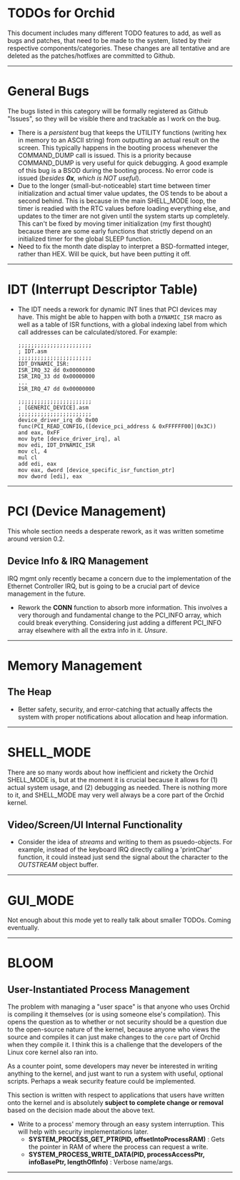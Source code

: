 # TODOs for Orchid
This document includes many different TODO features to add, as well as bugs and patches, that need to be made to the system, listed by their respective components/categories. These changes are all tentative and are deleted as the patches/hotfixes are committed to Github.

---

# General Bugs
The bugs listed in this category will be formally registered as Github "Issues", so they will be visible there and trackable as I work on the bug.
- There is a _persistent_ bug that keeps the UTILITY functions (writing hex in memory to an ASCII string) from outputting an actual result on the screen. This typically happens in the booting process whenever the COMMAND_DUMP call is issued. This is a priority because COMMAND_DUMP is very useful for quick debugging. A good example of this bug is a BSOD during the booting process. No error code is issued (_besides **0x**, which is NOT useful_).
- Due to the longer (small-but-noticeable) start time between timer initialization and actual timer value updates, the OS tends to be about a second behind. This is because in the main SHELL_MODE loop, the timer is readied with the RTC values before loading everything else, and updates to the timer are not given until the system starts up completely. This can't be fixed by moving timer initialization (my first thought) because there are some early functions that strictly depend on an initialized timer for the global SLEEP function.
- Need to fix the month date display to interpret a BSD-formatted integer, rather than HEX. Will be quick, but have been putting it off.

---

# IDT (Interrupt Descriptor Table)
- The IDT needs a rework for dynamic INT lines that PCI devices may have. This might be able to happen with both a `DYNAMIC_ISR` macro as well as a table of ISR functions, with a global indexing label from which call addresses can be calculated/stored. For example:
    ```
    ;;;;;;;;;;;;;;;;;;;;;;;
    ; IDT.asm
    ;;;;;;;;;;;;;;;;;;;;;;;
    IDT_DYNAMIC_ISR:
    ISR_IRQ_32 dd 0x00000000
    ISR_IRQ_33 dd 0x00000000
    ...
    ISR_IRQ_47 dd 0x00000000

    ;;;;;;;;;;;;;;;;;;;;;;;
    ; [GENERIC_DEVICE].asm
    ;;;;;;;;;;;;;;;;;;;;;;;
    device_driver_irq db 0x00
    func(PCI_READ_CONFIG,([device_pci_address & 0xFFFFFF00]|0x3C))
    and eax, 0xFF
    mov byte [device_driver_irq], al
    mov edi, IDT_DYNAMIC_ISR
    mov cl, 4
    mul cl
    add edi, eax
    mov eax, dword [device_specific_isr_function_ptr]
    mov dword [edi], eax
    ```

---

# PCI (Device Management)
This whole section needs a desperate rework, as it was written sometime around version 0.2.

## Device Info & IRQ Management
IRQ mgmt only recently became a concern due to the implementation of the Ethernet Controller IRQ, but is going to be a crucial part of device management in the future.
- Rework the **CONN** function to absorb more information. This involves a very thorough and fundamental change to the PCI_INFO array, which could break everything. Considering just adding a different PCI_INFO array elsewhere with all the extra info in it. _Unsure_.

---

# Memory Management

## The Heap
- Better safety, security, and error-catching that actually affects the system with proper notifications about allocation and heap information.

---

# SHELL_MODE
There are so many words about how inefficient and rickety the Orchid SHELL_MODE is, but at the moment it is crucial because it allows for (1) actual system usage, and (2) debugging as needed. There is nothing more to it, and SHELL_MODE may very well always be a core part of the Orchid kernel.

## Video/Screen/UI Internal Functionality
- Consider the idea of _streams_ and writing to them as psuedo-objects. For example, instead of the keyboard IRQ directly calling a 'printChar' function, it could instead just send the signal about the character to the _OUTSTREAM_ object buffer.

---

# GUI_MODE
Not enough about this mode yet to really talk about smaller TODOs. Coming eventually.

---

# BLOOM

## User-Instantiated Process Management
The problem with managing a "user space" is that anyone who uses Orchid is compiling it themselves (or is using someone else's compilation). This opens the question as to whether or not security should be a question due to the open-source nature of the kernel, because anyone who views the source and compiles it can just make changes to the `core` part of Orchid when they compile it. I think this is a challenge that the developers of the Linux core kernel also ran into.

As a counter point, some developers may never be interested in writing anything to the kernel, and just want to run a system with useful, optional scripts. Perhaps a weak security feature could be implemented.

This section is written with respect to applications that users have written onto the kernel and is absolutely **subject to complete change or removal** based on the decision made about the above text.
- Write to a process' memory through an easy system interruption. This will help with security implementations later.
  + **SYSTEM_PROCESS_GET_PTR(PID, offsetIntoProcessRAM)** : Gets the pointer in RAM of where the process can request a write.
  + **SYSTEM_PROCESS_WRITE_DATA(PID, processAccessPtr, infoBasePtr, lengthOfInfo)** : Verbose name/args.

---
